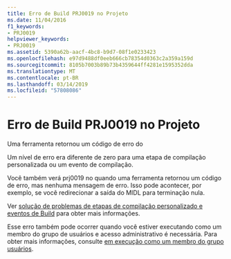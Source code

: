 ```yaml
---
title: Erro de Build PRJ0019 no Projeto
ms.date: 11/04/2016
f1_keywords:
- PRJ0019
helpviewer_keywords:
- PRJ0019
ms.assetid: 5390a62b-aacf-4bc8-b9d7-08f1e0233423
ms.openlocfilehash: e97d9488df0eeb666cb78354d0363c2a359a159d
ms.sourcegitcommit: 8105b7003b89b73b4359644ff4281e1595352dda
ms.translationtype: MT
ms.contentlocale: pt-BR
ms.lasthandoff: 03/14/2019
ms.locfileid: "57808086"
---
```

# <a name="project-build-error-prj0019"></a>Erro de Build PRJ0019 no Projeto

Uma ferramenta retornou um código de erro do

Um nível de erro era diferente de zero para uma etapa de compilação personalizada ou um evento de compilação.

Você também verá prj0019 no quando uma ferramenta retornou um código de erro, mas nenhuma mensagem de erro. Isso pode acontecer, por exemplo, se você redirecionar a saída do MIDL para terminação nula.

Ver [solução de problemas de etapas de compilação personalizado e eventos de Build](../../build/troubleshooting-build-customizations.md) para obter mais informações.

Esse erro também pode ocorrer quando você estiver executando como um membro do grupo de usuários e acesso administrativo é necessária. Para obter mais informações, consulte [em execução como um membro do grupo usuários](../../security/running-as-a-member-of-the-users-group.md).